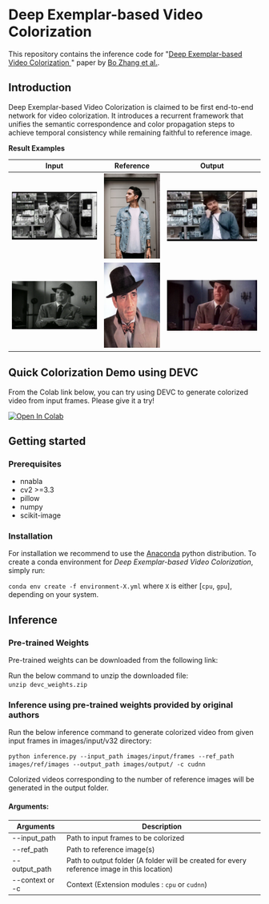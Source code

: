 # Deep Exemplar-based Video Colorization 

This repository contains the inference code for "[Deep Exemplar-based Video Colorization ](https://arxiv.org/abs/1906.09909)" 
paper by [Bo Zhang et al.](https://github.com/zhangmozhe/Deep-Exemplar-based-Video-Colorization).

## Introduction
Deep Exemplar-based Video Colorization is claimed to be first end-to-end network for video colorization. It introduces a recurrent framework that unifies the semantic correspondence and color propagation steps to achieve temporal consistency while remaining faithful to reference image.

__Result Examples__

| Input               | Reference                  | Output |
| :--------------------: | :---------------------: | :---------------------: |
|![](images/examples/mov1.gif) | ![](images/examples/ref1.jpg) | ![](images/examples/out1.gif) | 
|![](images/examples/mov2.gif) | ![](images/examples/ref2.jpg) | ![](images/examples/out2.gif) |

## Quick Colorization Demo using DEVC

From the Colab link below, you can try using DEVC to generate colorized video from input frames. Please give it a try!

[![Open In Colab](https://colab.research.google.com/assets/colab-badge.svg)](https://github.com/nnabla/nnabla-examples)

## Getting started

### Prerequisites
* nnabla 
* cv2 >=3.3
* pillow
* numpy
* scikit-image

### Installation

For installation we recommend to use the [Anaconda](https://anaconda.org/) python distribution. To create a conda environment for _Deep Exemplar-based Video Colorization_, simply run:

`conda env create -f environment-X.yml` where `X` is either [`cpu`, `gpu`], depending on your system. 

## Inference

### Pre-trained Weights
Pre-trained weights can be downloaded from the following link:  

Run the below command to unzip the downloaded file:  
`unzip devc_weights.zip`
### Inference using pre-trained weights provided by original authors
Run the below inference command to generate colorized video from given input frames in images/input/v32 directory:

```
python inference.py --input_path images/input/frames --ref_path images/ref/images --output_path images/output/ -c cudnn 
```
Colorized videos corresponding to the number of reference images will be generated in the output folder.    
#### Arguments:  
|Arguments  | Description | 
| --- | --- |  
| --input_path |  Path to input frames to be colorized |   
| --ref_path |  Path to reference image(s)  |
|--output_path |  Path to output folder (A folder will be created for every reference image in this location) | 
|--context or -c |  Context (Extension modules : `cpu` or `cudnn`)  |

